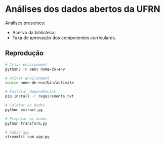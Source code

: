 # Análises dos dados abertos da UFRN

Análises presentes:

- Acervo da biblioteca;
- Taxa de aprovação dos componentes curriculares.

## Reprodução

```bash
# Criar environment
python3 -m venv nome-do-env

# Ativar environment
source nome-do-env/bin/activate

# Instalar dependências
pip install -r requirements.txt

# Coletar os dados
python extract.py

# Preparar os dados
python transform.py

# Subir app
streamlit run app.py
```
